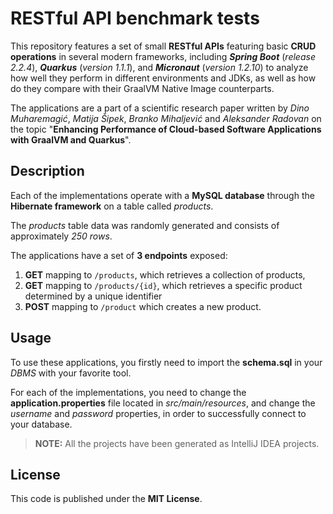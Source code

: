 # RESTful API benchmark tests

This repository features a set of small **RESTful APIs** featuring basic **CRUD operations** in several modern frameworks, including **_Spring Boot_** (_release 2.2.4_), **_Quarkus_** (_version 1.1.1_), and **_Micronaut_** (_version 1.2.10_) to analyze how well they perform in different environments and JDKs, as well as how do they compare with their GraalVM Native Image counterparts.

The applications are a part of a scientific research paper written by _Dino Muharemagić_, _Matija Šipek_, _Branko Mihaljević_ and _Aleksander Radovan_ on the topic "**Enhancing Performance of Cloud-based Software Applications with GraalVM and Quarkus**".

## Description

Each of the implementations operate with a **MySQL database** through the **Hibernate framework** on a table called _products_.

The _products_ table data was randomly generated and consists of approximately _250 rows_.

The applications have a set of **3 endpoints** exposed:

1.  **GET** mapping to `/products`, which retrieves a collection of products,
2.  **GET** mapping to `/products/{id}`, which retrieves a specific product determined by a unique identifier
3.  **POST** mapping to `/product` which creates a new product.

## Usage

To use these applications, you firstly need to import the **schema.sql** in your _DBMS_ with your favorite tool.

For each of the implementations, you need to change the **application.properties** file located in _src/main/resources_, and change the _username_ and _password_ properties, in order to successfully connect to your database.

> **NOTE:** All the projects have been generated as IntelliJ IDEA projects.

## License

This code is published under the **MIT License**.
